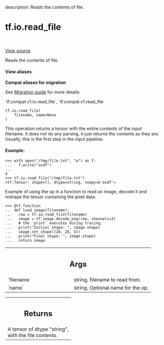 description: Reads the contents of file.

<div itemscope itemtype="http://developers.google.com/ReferenceObject">
<meta itemprop="name" content="tf.io.read_file" />
<meta itemprop="path" content="Stable" />
</div>

# tf.io.read_file

<!-- Insert buttons and diff -->

<table class="tfo-notebook-buttons tfo-api nocontent" align="left">

</table>

<a target="_blank" class="external" href="/code/stable/tensorflow/python/ops/io_ops.py">View source</a>



Reads the contents of file.

<section class="expandable">
  <h4 class="showalways">View aliases</h4>
  <p>
<b>Compat aliases for migration</b>
<p>See
<a href="https://www.tensorflow.org/guide/migrate">Migration guide</a> for
more details.</p>
<p>`tf.compat.v1.io.read_file`, `tf.compat.v1.read_file`</p>
</p>
</section>

<pre class="devsite-click-to-copy prettyprint lang-py tfo-signature-link">
<code>tf.io.read_file(
    filename, name=None
)
</code></pre>



<!-- Placeholder for "Used in" -->

This operation returns a tensor with the entire contents of the input
filename. It does not do any parsing, it just returns the contents as
they are. Usually, this is the first step in the input pipeline.

#### Example:



```
>>> with open("/tmp/file.txt", "w") as f:
...   f.write("asdf")
...
4
>>> tf.io.read_file("/tmp/file.txt")
<tf.Tensor: shape=(), dtype=string, numpy=b'asdf'>
```

Example of using the op in a function to read an image, decode it and reshape
the tensor containing the pixel data:

```
>>> @tf.function
... def load_image(filename):
...   raw = tf.io.read_file(filename)
...   image = tf.image.decode_png(raw, channels=3)
...   # the `print` executes during tracing.
...   print("Initial shape: ", image.shape)
...   image.set_shape([28, 28, 3])
...   print("Final shape: ", image.shape)
...   return image
```

<!-- Tabular view -->
 <table class="responsive fixed orange">
<colgroup><col width="214px"><col></colgroup>
<tr><th colspan="2"><h2 class="add-link">Args</h2></th></tr>

<tr>
<td>
`filename`
</td>
<td>
string. filename to read from.
</td>
</tr><tr>
<td>
`name`
</td>
<td>
string.  Optional name for the op.
</td>
</tr>
</table>



<!-- Tabular view -->
 <table class="responsive fixed orange">
<colgroup><col width="214px"><col></colgroup>
<tr><th colspan="2"><h2 class="add-link">Returns</h2></th></tr>
<tr class="alt">
<td colspan="2">
A tensor of dtype "string", with the file contents.
</td>
</tr>

</table>

